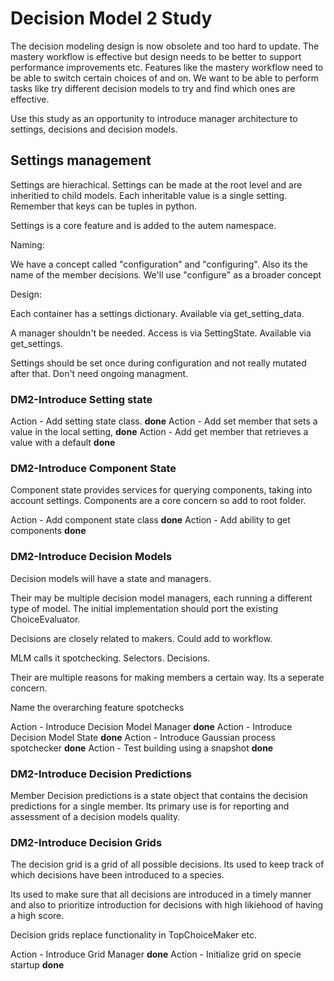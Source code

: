 # Decision Model 2 Study

The decision modeling design is now obsolete and too hard to update. The mastery workflow is effective but design needs
to be better to support performance improvements etc.
Features like the mastery workflow need to be able to switch certain choices of and on.
We want to be able to perform tasks like try different decision models to try and find which ones are effective.

Use this study as an opportunity to introduce manager architecture to settings, decisions and decision models.

## Settings management

Settings are hierachical. Settings can be made at the root level and are inheritied to child models. Each inheritable value is a single setting.
Remember that keys can be tuples in python.

Settings is a core feature and is added to the autem namespace.

Naming:

We have a concept called "configuration" and "configuring". Also its the name of the member decisions. We'll use "configure" as a broader concept 

Design:

Each container has a settings dictionary. Available via get_setting_data.

A manager shouldn't be needed. Access is via SettingState. Available via get_settings.

Settings should be set once during configuration and not really mutated after that. Don't need ongoing managment.

### DM2-Introduce Setting state

Action - Add setting state class. **done**
Action - Add set member that sets a value in the local setting, **done**
Action - Add get member that retrieves a value with a default **done**

### DM2-Introduce Component State

Component state provides services for querying components, taking into account
settings. Components are a core concern so add to root folder.

Action - Add component state class **done**
Action - Add ability to get components **done**

### DM2-Introduce Decision Models

Decision models will have a state and managers.

Their may be multiple decision model managers, each running a different type of
model. The initial implementation should port the existing ChoiceEvaluator.

Decisions are closely related to makers. Could add to workflow.

MLM calls it spotchecking. Selectors. Decisions.

Their are multiple reasons for making members a certain way. Its a seperate concern.

Name the overarching feature spotchecks

Action - Introduce Decision Model Manager **done**
Action - Introduce Decision Model State **done**
Action - Introduce Gaussian process spotchecker **done**
Action - Test building using a snapshot **done**

### DM2-Introduce Decision Predictions

Member Decision predictions is a state object that contains the decision predictions for a single member. Its primary use is for reporting and 
assessment of a decision models quality.

### DM2-Introduce Decision Grids

The decision grid is a grid of all possible decisions. Its used to keep
track of which decisions have been introduced to a species.

Its used to make sure that all decisions are introduced in a timely manner and also to prioritize introduction for decisions with high likiehood of having a high score.

Decision grids replace functionality in TopChoiceMaker etc.

Action - Introduce Grid Manager **done**
Action - Initialize grid on specie startup **done**







